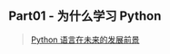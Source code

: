 ## Part01 - 为什么学习 Python ##
> [Python 语言在未来的发展前景](http://www.36dsj.com/archives/80953 "Python 语言在未来的发展前景")
